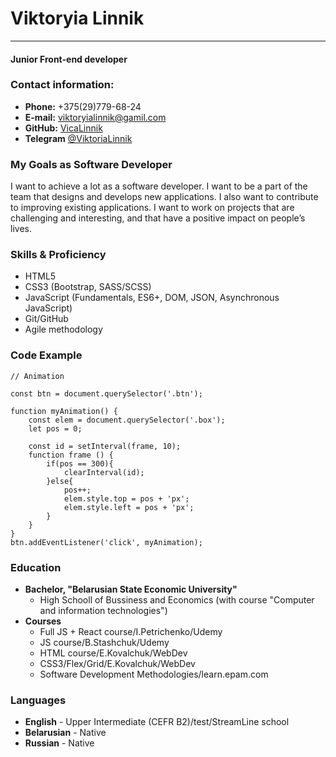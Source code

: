 # Viktoryia Linnik  
****
#### Junior Front-end developer

### Contact information:

* **Phone:** +375(29)779-68-24
* **E-mail:** [viktoryialinnik@gamil.com](viktoryialinnik@gamil.com)
* **GitHub:** [VicaLinnik](https://github.com/VicaLinnik)
* **Telegram** [@ViktoriaLinnik](https://t.me/@ViktoriaLinnik)

### My Goals as Software Developer
I want to achieve a lot as a software developer. I want to be a part of the team that designs and develops new applications. I also want to contribute to improving existing applications. I want to work on projects that are challenging and interesting, and that have a positive impact on people’s lives.

### Skills & Proficiency
* HTML5
* CSS3 (Bootstrap, SASS/SCSS)
* JavaScript (Fundamentals, ES6+, DOM, JSON, Asynchronous JavaScript)
* Git/GitHub
* Agile methodology
### Code Example
```
// Animation

const btn = document.querySelector('.btn');

function myAnimation() {
    const elem = document.querySelector('.box');
    let pos = 0;

    const id = setInterval(frame, 10);
    function frame () {
        if(pos == 300){
            clearInterval(id);
        }else{
            pos++;
            elem.style.top = pos + 'px';
            elem.style.left = pos + 'px';
        }
    }
}
btn.addEventListener('click', myAnimation);

```
### Education 

* **Bachelor, "Belarusian State Economic University"**
    * High Schooll of Bussiness and Economics (with course "Computer and information technologies")
* **Courses**
    * Full JS + React course/I.Petrichenko/Udemy
    * JS course/B.Stashchuk/Udemy
    * HTML course/E.Kovalchuk/WebDev
    * CSS3/Flex/Grid/E.Kovalchuk/WebDev
    * Software Development Methodologies/learn.epam.com
    
### Languages
*  **English** - Upper Intermediate (CEFR B2)/test/StreamLine school
*  **Belarusian** - Native
*  **Russian** - Native